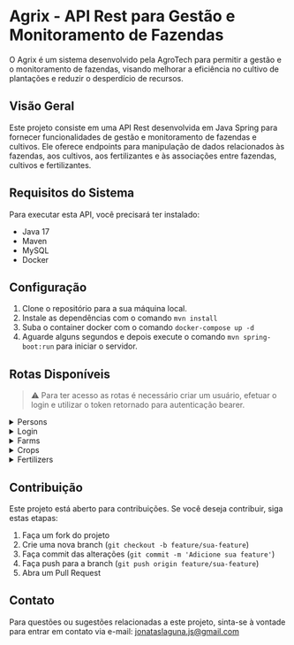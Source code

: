 # Agrix - API Rest para Gestão e Monitoramento de Fazendas

O Agrix é um sistema desenvolvido pela AgroTech para permitir a gestão e o monitoramento de fazendas, visando melhorar a eficiência no cultivo de plantações e reduzir o desperdício de recursos.

## Visão Geral

Este projeto consiste em uma API Rest desenvolvida em Java Spring para fornecer funcionalidades de gestão e monitoramento de fazendas e cultivos. Ele oferece endpoints para manipulação de dados relacionados às fazendas, aos cultivos, aos fertilizantes e às associações entre fazendas, cultivos e fertilizantes.

## Requisitos do Sistema

Para executar esta API, você precisará ter instalado:

- Java 17
- Maven
- MySQL
- Docker

## Configuração

1. Clone o repositório para a sua máquina local.
2. Instale as dependências com o comando `mvn install`
4. Suba o container docker com o comando `docker-compose up -d`
5. Aguarde alguns segundos e depois execute o comando `mvn spring-boot:run` para iniciar o servidor.

## Rotas Disponíveis

> ⚠️  Para ter acesso as rotas é necessário criar um usuário, efetuar o login e utilizar o token retornado para autenticação bearer.

<details>
  
<summary>Persons</summary>
  
#### Criar Usuário:

- Endpoint: `POST /persons`
- **Exemplo de requisição:**

  ```json
  {
    "username": "hari_seldon",
    "password": "12069",
    "role": "ADMIN"
  }
  ```
- **Exemplo de resposta:**

   ```json
   {
     "id": 2,
     "username": "hari_seldon",
     "password": "12069",
     "role": "ADMIN"
   }
   
</details>

<details>
  
<summary>Login</summary>

- Endpoint: `POST /auth/login`
- **Exemplo de requisição:**

  ```json
   {
     "username": "hari_seldon",
     "password": "12069"
   }
  ```
- **Exemplo de resposta:**

  ```json
  {
    "token": "eyJhbGciOiJIUzI1NiIsInR5cCI6IkpXVCJ9.eyJzdWIiOiJoYXJ..."
  }
  ```
  
  
</details>

<details>
<summary>Farms</summary>
  
#### Criar Fazenda:

- Endpoint: `POST /farms`
- **Exemplo de requisição:**
  
  ```json
  {
    "name": "Fazendinha",
    "size": 5
  }
  ```

- **Exemplo de resposta:**

  ```json
  {
    "id": 1,
    "name": "Fazendinha",
    "size": 5
  }

  ```
#### Listar Fazendas:

  - Endpoint: `GET /farms`
  - **Exemplo de resposta:**

    ```json
    [
      {
        "id": 1,
        "name": "Fazendinha",
        "size": 5.0
      },
      {
        "id": 2,
        "name": "Fazenda do Júlio",
        "size": 2.5
      }
    ]
    ```

#### Encontrar Fazenda Por ID:

  - Endpoint: `GET /farms/{id}`
  - **Exemplo de resposta:**

    ```json
    {
      "id": 3,
      "name": "My Cabbages!",
      "size": 3.49
    }
    ```
#### Listar Cultivos de uma Fazenda:

  - Endpoint: `GET /farms/{farmId}/crops`
  - **Exemplo de resposta: (para `/farms/1/crops`)**

    ```json
    [
      {
        "id": 1,
        "name": "Couve-flor",
        "plantedArea": 5.43,
        "plantedDate": "2022-12-05",
        "harvestDate": "2023-06-08",
        "farmId": 1
      },
      {
        "id": 2,
        "name": "Alface",
        "plantedArea": 21.3,
        "plantedDate": "2022-02-15",
        "harvestDate": "2023-02-20",
        "farmId": 1
      }
    ]
    ```
</details>

<details>
<summary>Crops</summary>

#### Criar Cultivo:

  - Endpoint: `POST /farms/{farmId}/crops`
  - **Exemplo de requisição:**

    ```json
    {
      "name": "Couve-flor",
      "plantedArea": 5.43,
      "plantedDate": "2022-12-05",
      "harvestDate": "2023-06-08"
    }
    ```

 - **Exemplo de resposta:**

    ```json
    {
      "id": 1,
      "name": "Couve-flor",
      "plantedArea": 5.43,
      "plantedDate": "2022-12-05",
      "harvestDate": "2023-06-08",
      "farmId": 1
    }
    ```
    
#### Encontrar Cultivo Por ID:

   - Endpoint: `GET /crops/{id}`
   - **Exemplo de resposta: (para `/crops/3`)**

	   ```json
	   {
	     "id": 3,
	     "name": "Tomate",
	     "plantedArea": 1.9,
	     "plantedDate": "2023-05-22",
	     "harvestDate": "2024-01-10",
	     "farmId": 2
	   }
	   ```

#### Pesquisar Cultivos por Intervalo de Datas:

  - Endpoint: `GET /crops/search?start={startDate}&end={endDate}`
  - Exemplo de resposta: (para /crops/search?start=2023-01-07&end=2024-01-10)

    ```json
    [
      {
        "id": 1,
        "name": "Couve-flor",
        "plantedArea": 5.43,
        "plantedDate": "2022-02-15",
        "harvestDate": "2023-02-20",
        "farmId": 1
      },
      {
        "id": 3,
        "name": "Tomate",
        "plantedArea": 1.9,
        "plantedDate": "2023-05-22",
        "harvestDate": "2024-01-10",
        "farmId": 2
      }
    ]
    ```
</details>

<details>
<summary>Fertilizers</summary>

#### Criar Fertilizante:

   - Endpoint: `POST /fertilizers`
   - **Exemplo de requisição:**

	  ```json
	  {
	    "name": "Compostagem",
	    "brand": "Feita em casa",
	    "composition": "Restos de alimentos"
	  }
	  ```

   - **Exemplo de resposta:**

	   ```json
	    {
	      "id": 1,
	      "name": "Compostagem",
	      "brand": "Feita em casa",
	      "composition": "Restos de alimentos"
	    }
	   ```

#### Listar Fertilizantes:

  - Endpoint: `GET /fertilizers`
  - **Exemplo de resposta:**

	   ```json
	    [
	      {
	        "id": 1,
	        "name": "Compostagem",
	        "brand": "Feita em casa",
	        "composition": "Restos de alimentos"
	      },
	      {
	        "id": 2,
	        "name": "Húmus",
	        "brand": "Feito pelas minhocas",
	        "composition": "Muitos nutrientes"
	      }
	    [
	   ```
</details>

## Contribuição

Este projeto está aberto para contribuições. Se você deseja contribuir, siga estas etapas:

1. Faça um fork do projeto
2. Crie uma nova branch (`git checkout -b feature/sua-feature`)
3. Faça commit das alterações (`git commit -m 'Adicione sua feature'`)
4. Faça push para a branch (`git push origin feature/sua-feature`)
5. Abra um Pull Request

## Contato

Para questões ou sugestões relacionadas a este projeto, sinta-se à vontade para entrar em contato via e-mail: [jonataslaguna.js@gmail.com](mailto:jonataslaguna.js@gmail.com)

